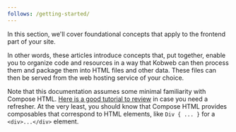 ```yaml
---
follows: /getting-started/
---
```


In this section, we'll cover foundational concepts that apply to the frontend part of your site.

In other words, these articles introduce concepts that, put together, enable you to organize code and resources in a way
that Kobweb can then process them and package them into HTML files and other data. These files can then be served from
the web hosting service of your choice.

Note that this documentation assumes some minimal familiarity with Compose
HTML. [Here is a good tutorial to review](https://github.com/JetBrains/compose-multiplatform/tree/master/tutorials/HTML/Building_UI)
in case you need a refresher. At the very least, you should know that Compose HTML provides composables that
correspond to HTML elements, like `Div { ... }` for a `<div>...</div>` element.